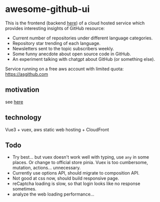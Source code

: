 # awesome-github-ui

This is the frontend (backend [here](https://github.com/ajeecai/awesome-github-srv)) of a cloud hosted service which provides interesting insights of GitHub resource:

- Current number of repositories under different language categories.
- Repository star trending of each language.
- Newsletters sent to the topic subscribers weekly.
- Some funny anecdote about open source code in GitHub.
- An experiment talking with chatgpt about GitHub (or something else).

Service running on a free aws account with limited quota: https://asgithub.com

## motivation

see [here](https://asgithub.com/about)

## technology

Vue3 + vuex, aws static web hosting + CloudFront

## Todo

- Try best... but vuex doesn't work well with typing, use `any` in some places. Or change to official store pinia. Vuex is too cumbersome, mutation, actions... unnecessary.
- Currently use options API, should migrate to composition API.
- Not good at css now, should build responsive page.
- reCaptcha loading is slow, so that login looks like no response sometimes.
- analyze the web loading performance...
